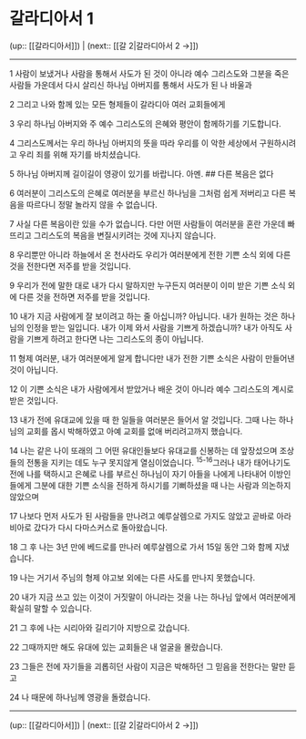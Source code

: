 # 갈라디아서 1

(up:: [[갈라디아서]]) | (next:: [[갈 2|갈라디아서 2 →]])

***




1 
사람이 보냈거나 사람을 통해서 사도가 된 것이 아니라 예수 그리스도와 그분을 죽은 사람들 가운데서 다시 살리신 하나님 아버지를 통해서 사도가 된 나 바울과 



2 
그리고 나와 함께 있는 모든 형제들이 갈라디아 여러 교회들에게 



3 
우리 하나님 아버지와 주 예수 그리스도의 은혜와 평안이 함께하기를 기도합니다. 



4 
그리스도께서는 우리 하나님 아버지의 뜻을 따라 우리를 이 악한 세상에서 구원하시려고 우리 죄를 위해 자기를 바치셨습니다. 



5 
하나님 아버지께 길이길이 영광이 있기를 바랍니다. 아멘. ## 다른 복음은 없다 



6 
여러분이 그리스도의 은혜로 여러분을 부르신 하나님을 그처럼 쉽게 저버리고 다른 복음을 따르다니 정말 놀라지 않을 수 없습니다. 



7 
사실 다른 복음이란 있을 수가 없습니다. 다만 어떤 사람들이 여러분을 혼란 가운데 빠뜨리고 그리스도의 복음을 변질시키려는 것에 지나지 않습니다. 



8 
우리뿐만 아니라 하늘에서 온 천사라도 우리가 여러분에게 전한 기쁜 소식 외에 다른 것을 전한다면 저주를 받을 것입니다. 



9 
우리가 전에 말한 대로 내가 다시 말하지만 누구든지 여러분이 이미 받은 기쁜 소식 외에 다른 것을 전하면 저주를 받을 것입니다. 



10 
내가 지금 사람에게 잘 보이려고 하는 줄 아십니까? 아닙니다. 내가 원하는 것은 하나님의 인정을 받는 일입니다. 내가 이제 와서 사람을 기쁘게 하겠습니까? 내가 아직도 사람을 기쁘게 하려고 한다면 나는 그리스도의 종이 아닙니다. 



11 
형제 여러분, 내가 여러분에게 알게 합니다만 내가 전한 기쁜 소식은 사람이 만들어낸 것이 아닙니다. 



12 
이 기쁜 소식은 내가 사람에게서 받았거나 배운 것이 아니라 예수 그리스도의 계시로 받은 것입니다. 



13 
내가 전에 유대교에 있을 때 한 일들을 여러분은 들어서 알 것입니다. 그때 나는 하나님의 교회를 몹시 박해하였고 아예 교회를 없애 버리려고까지 했습니다. 



14 
나는 같은 나이 또래의 그 어떤 유대인들보다 유대교를 신봉하는 데 앞장섰으며 조상들의 전통을 지키는 데도 누구 못지않게 열심이었습니다. <sup class="versenum">15-16</sup>그러나 내가 태어나기도 전에 나를 택하시고 은혜로 나를 부르신 하나님이 자기 아들을 나에게 나타내어 이방인들에게 그분에 대한 기쁜 소식을 전하게 하시기를 기뻐하셨을 때 나는 사람과 의논하지 않았으며 



17 
나보다 먼저 사도가 된 사람들을 만나려고 예루살렘으로 가지도 않았고 곧바로 아라비아로 갔다가 다시 다마스커스로 돌아왔습니다. 



18 
그 후 나는 3년 만에 베드로를 만나러 예루살렘으로 가서 15일 동안 그와 함께 지냈습니다. 



19 
나는 거기서 주님의 형제 야고보 외에는 다른 사도를 만나지 못했습니다. 



20 
내가 지금 쓰고 있는 이것이 거짓말이 아니라는 것을 나는 하나님 앞에서 여러분에게 확실히 말할 수 있습니다. 



21 
그 후에 나는 시리아와 길리기아 지방으로 갔습니다. 



22 
그때까지만 해도 유대에 있는 교회들은 내 얼굴을 몰랐습니다. 



23 
그들은 전에 자기들을 괴롭히던 사람이 지금은 박해하던 그 믿음을 전한다는 말만 듣고 



24 
나 때문에 하나님께 영광을 돌렸습니다.

***

(up:: [[갈라디아서]]) | (next:: [[갈 2|갈라디아서 2 →]])
